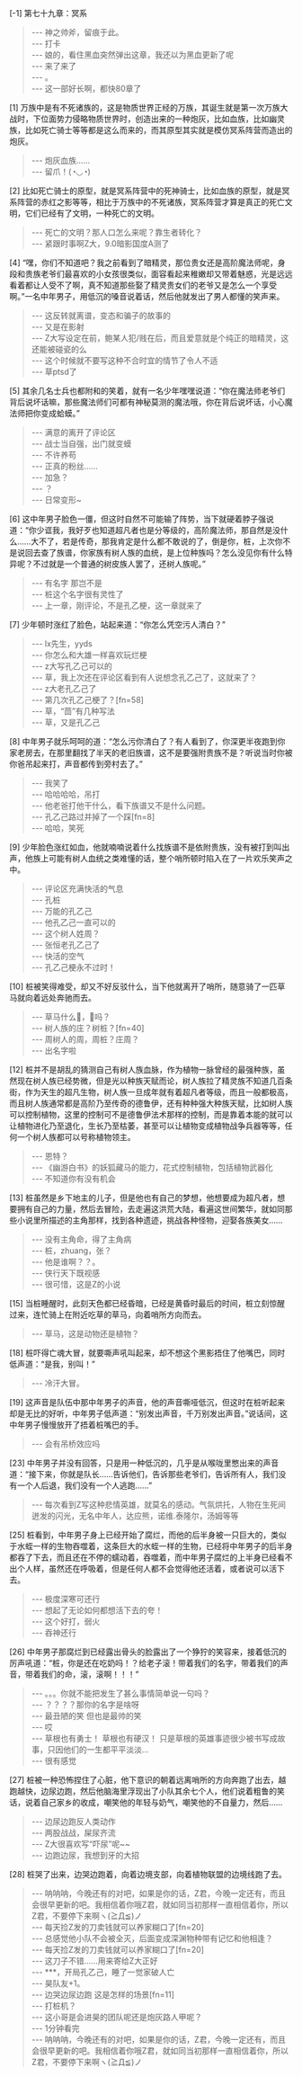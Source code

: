 
[-1] 第七十九章：冥系
>--- 神之帅斧，留痕于此。<br>
>--- 打卡<br>
>--- 娘的，看住黑血突然弹出这章，我还以为黑血更新了呢<br>
>--- 来了来了<br>
>--- 。<br>
>--- 这一部好长啊，都快80章了<br>

[1] 万族中是有不死诸族的，这是物质世界正经的万族，其诞生就是第一次万族大战时，下位面势力侵略物质世界时，创造出来的一种炮灰，比如血族，比如幽灵族，比如死亡骑士等等都是这么而来的，而其原型其实就是模仿冥系阵营而造出的炮灰。
>--- 炮灰血族……<br>
>--- 留爪！(◔◡◔)<br>

[2] 比如死亡骑士的原型，就是冥系阵营中的死神骑士，比如血族的原型，就是冥系阵营的赤红之影等等，相比于万族中的不死诸族，冥系阵营才算是真正的死亡文明，它们已经有了文明，一种死亡的文明。
>--- 死亡的文明？那人口怎么来呢？靠生者转化？<br>
>--- 紧跟时事啊Z大，9.0暗影国度A测了<br>

[4] “嘿，你们不知道吧？我之前看到了暗精灵，那位贵女还是高阶魔法师呢，身段和贵族老爷们最喜欢的小女孩很类似，面容看起来稚嫩却又带着魅惑，光是远远看着都让人受不了啊，真不知道那些娶了精灵贵女们的老爷又是怎么一个享受啊。”一名中年男子，用低沉的嗓音说着话，然后他就发出了男人都懂的笑声来。
>--- 这反转就离谱，变态和骗子的故事的<br>
>--- 又是在影射<br>
>--- Z大写设定在前，鲍某人犯/贱在后，而且爱意就是个纯正的暗精灵，这还能被碰瓷的么<br>
>--- 这个时候就不要写这种不合时宜的情节了令人不适<br>
>--- 草ptsd了<br>

[5] 其余几名士兵也都附和的笑着，就有一名少年嘿嘿说道：“你在魔法师老爷们背后说坏话嘛，那些魔法师们可都有神秘莫测的魔法哦，你在背后说坏话，小心魔法师把你变成蛤蟆。”
>--- 满意的离开了评论区<br>
>--- 战士当自强，出门就变蟆<br>
>--- 不许养苟<br>
>--- 正真的粉丝……<br>
>--- 加急？<br>
>--- ？<br>
>--- 日常变形~<br>

[6] 这中年男子脸色一僵，但这时自然不可能输了阵势，当下就硬着脖子强说道：“你少诓我，我好歹也知道超凡者也是分等级的，高阶魔法师，那自然是没什么……大不了，若是传奇，那我肯定是什么都不敢说的了，倒是你，桩，上次你不是说回去查了族谱，你家族有树人族的血统，是上位种族吗？怎么没见你有什么特异呢？不过就是一个普通的树皮族人罢了，还树人族呢。”
>--- 有名字  那岂不是<br>
>--- 桩这个名字很有灵性了<br>
>--- 上一章，刚评论，不是孔乙梗，这一章就来了<br>

[7] 少年顿时涨红了脸色，站起来道：“你怎么凭空污人清白？”
>--- lx先生，yyds<br>
>--- 你怎么和大雄一样喜欢玩烂梗<br>
>--- z大写孔乙己可以的<br>
>--- 草，我上次还在评论区看到有人说想念孔乙己了，这就来了？<br>
>--- z大老孔乙己了<br>
>--- 第几次孔乙己梗了？[fn=58]<br>
>--- 草，“茴”有几种写法<br>
>--- 草，又是孔乙己<br>

[8] 中年男子就乐呵呵的道：“怎么污你清白了？有人看到了，你深更半夜跑到你家老房去，在那里翻找了半天的老旧族谱，这不是要强附贵族不是？听说当时你被你爸吊起来打，声音都传到旁村去了。”
>--- 我笑了<br>
>--- 哈哈哈哈，吊打<br>
>--- 他老爸打他干什么，看下族谱又不是什么问题。<br>
>--- 孔乙己路过并掉了一个踩[fn=8]<br>
>--- 哈哈，笑死<br>

[9] 少年脸色涨红如血，他就喃喃说着什么找族谱不是依附贵族，没有被打到叫出声，他族上可能有树人血统之类难懂的话，整个哨所顿时陷入在了一片欢乐笑声之中。
>--- 评论区充满快活的气息<br>
>--- 孔桩<br>
>--- 万能的孔乙己<br>
>--- 他孔乙己一直可以的<br>
>--- 这个树人姓周？<br>
>--- 张恒老孔乙己了<br>
>--- 快活的空气<br>
>--- 孔乙己梗永不过时！<br>

[10] 桩被笑得难受，却又不好反驳什么，当下他就离开了哨所，随意骑了一匹草马就向着远处奔驰而去。
>--- 草马什么🐎，🦙吗？<br>
>--- 树人族的庄？树桩？[fn=40]<br>
>--- 周树人的周，周桩？庄周？<br>
>--- 出名字啦<br>

[12] 桩并不是胡乱的猜测自己有树人族血脉，作为植物一脉曾经的最强种族，虽然现在树人族已经势微，但是光以种族天赋而论，树人族拉了精灵族不知道几百条街，作为天生的超凡生物，树人族一旦成年就有着超凡者等级，而且一般都极高，而且树人族通常都是高阶乃至传奇的德鲁伊，还有种种强大种族天赋，比如树人族可以控制植物，这里的控制可不是德鲁伊法术那样的控制，而是靠着本能的就可以让植物进化乃至退化，生长乃至枯萎，甚至可以让植物变成植物战争兵器等等，任何一个树人族都可以号称植物领主。
>--- 恩特？<br>
>--- 《幽游白书》的妖狐藏马的能力，花式控制植物，包括植物武器化<br>
>--- 不知道你有没有机会<br>

[13] 桩虽然是乡下地主的儿子，但是他也有自己的梦想，他想要成为超凡者，想要拥有自己的力量，然后去冒险，去走遍这洪荒大陆，看遍这世间繁华，就如同那些小说里所描述的主角那样，找到各种遗迹，挑战各种怪物，迎娶各族美女……
>--- 没有主角命，得了主角病<br>
>--- 桩，zhuang，张？<br>
>--- 他是谁啊？？。<br>
>--- 侠行天下既视感<br>
>--- 很可惜，这是Z的小说<br>

[15] 当桩睡醒时，此刻天色都已经昏暗，已经是黄昏时最后的时间，桩立刻惊醒过来，连忙骑上在附近吃草的草马，向着哨所方向而去。
>--- 草马，这是动物还是植物？<br>

[18] 桩吓得亡魂大冒，就要嘶声吼叫起来，却不想这个黑影捂住了他嘴巴，同时低声道：“是我，别叫！”
>--- 冷汗大冒。<br>

[19] 这声音是队伍中那中年男子的声音，他的声音嘶哑低沉，但这时在桩听起来却是无比的好听，中年男子低声道：“别发出声音，千万别发出声音。”说话间，这中年男子慢慢放开了捂着桩嘴巴的手。
>--- 会有吊桥效应吗<br>

[23] 中年男子并没有回答，只是用一种低沉的，几乎是从喉咙里憋出来的声音道：“接下来，你就是队长……告诉他们，告诉那些老爷们，告诉所有人，我们没有一个人后退，我们没有一个人逃跑……”
>--- 每次看到Z写这种悲情英雄，就莫名的感动。气氛烘托，人物在生死间迸发的闪光，无名中年人，达应熊，诺维.泰隆尔，汤姆等等<br>

[25] 桩看到，中年男子身上已经开始了腐烂，而他的后半身被一只巨大的，类似于水蛭一样的生物吞噬着，这条巨大的水蛭一样的生物，已经将中年男子的后半身都吞了下去，而且还在不停的蠕动着，吞噬着，而中年男子腐烂的上半身已经看不出个人样，虽然还在呼吸着，但是任何人都不会觉得他还活着，或者说可以活下去。
>--- 极度深寒可还行<br>
>--- 想起了无论如何都想活下去的夸！<br>
>--- 这个好打，弱火<br>
>--- 吞神还行<br>

[26] 中年男子那腐烂到已经露出骨头的脸露出了一个狰狞的笑容来，接着低沉的厉声吼道：“桩，你是还在吃奶吗！？给老子滚！带着我们的名字，带着我们的声音，带着我们的命，滚，滚啊！！！”
>--- 。。。你就不能把发生了甚么事情简单说一句吗？<br>
>--- ？？？？那你的名字是啥呀<br>
>--- 最丑陋的笑
但也是最帅的笑<br>
>--- 哎<br>
>--- 草根也有勇士！
草根也有硬汉！
只是草根的英雄事迹很少被书写成故事，只因他们的一生都平平淡淡…<br>
>--- 很有感觉<br>

[27] 桩被一种恐怖捏住了心脏，他下意识的朝着远离哨所的方向奔跑了出去，越跑越快，边尿边跑，然后他脑海里浮现出了小队其余七个人，他们说着粗鲁的笑话，说着自己家乡的收成，嘲笑他的年轻与奶气，嘲笑他的不自量力，然后……
>--- 边尿边跑反人类动作<br>
>--- 两股战战，屎尿齐流<br>
>--- Z大很喜欢写“吓尿”呢~~<br>
>--- 边跑边尿，我想到牙的大招<br>

[28] 桩哭了出来，边哭边跑着，向着边境支部，向着植物联盟的边境线跑了去。
>--- 呐呐呐，今晚还有的对吧，如果是你的话，Z君，今晚一定还有，而且会很早更新的吧。我相信着你哦Z君，就如同当初那样一直相信着你，所以Z君，不要停下来啊ヽ(≧Д≦)ノ<br>
>--- 每天捡Z发的刀卖钱就可以养家糊口了[fn=20]<br>
>--- 总感觉他小队不会被全灭，后面变成深渊物种带有记忆和他相逢？<br>
>--- 每天捡Z发的刀卖钱就可以养家糊口了[fn=20]<br>
>--- 这刀子不错……用来寄给Z大正好<br>
>--- ***，开局孔乙己，睡了一觉家破人亡<br>
>--- 昊队友+1。<br>
>--- 边哭边尿边跑 这是怎样的场景[fn=11]<br>
>--- 打桩机？<br>
>--- 这小哥是会进昊的团队呢还是炮灰路人甲呢？<br>
>--- 1分钟看完<br>
>--- 呐呐呐，今晚还有的对吧，如果是你的话，Z君，今晚一定还有，而且会很早更新的吧。我相信着你哦Z君，就如同当初那样一直相信着你，所以Z君，不要停下来啊ヽ(≧Д≦)ノ<br>
